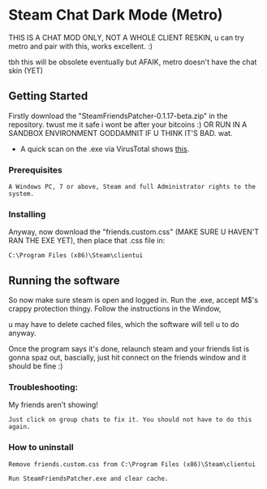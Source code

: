 # Steam Chat Dark Mode (Metro)

THIS IS A CHAT MOD ONLY, NOT A WHOLE CLIENT RESKIN, u can try metro and pair with this, works excellent. :)

tbh this will be obsolete eventually but AFAIK, metro doesn't have the chat skin (YET)

## Getting Started

Firstly download the "SteamFriendsPatcher-0.1.17-beta.zip" in the repository. twust me it safe i wont be after your bitcoins :) 
OR RUN IN A SANDBOX ENVIRONMENT GODDAMNIT IF U THINK IT'S BAD. wat.

-  A quick scan on the .exe via VirusTotal shows  [this](https://www.virustotal.com/gui/file-analysis/NmI2ZGU5YmUyNTQxY2UzYmY4ZjZkZjQyZTViNDFiYzg6MTU2NTUyNzUxNQ==/detection). 




### Prerequisites

```
A Windows PC, 7 or above, Steam and full Administrator rights to the system.

```

### Installing

Anyway, now download the "friends.custom.css" (MAKE SURE U HAVEN'T RAN THE EXE YET), then place that .css file in: 


```
C:\Program Files (x86)\Steam\clientui
```


## Running the software

So now make sure steam is open and logged in. Run the .exe, accept M$'s crappy protection thingy. Follow the instructions in the Window,

u may have to delete cached files, which the software will tell u to do anyway.

Once the program says it's done, relaunch steam and your friends list is gonna spaz out, bascially, just hit connect on the friends window
and it should be fine :)

### Troubleshooting:

My friends aren't showing!
```
Just click on group chats to fix it. You should not have to do this again.
```

### How to uninstall

```
Remove friends.custom.css from C:\Program Files (x86)\Steam\clientui

Run SteamFriendsPatcher.exe and clear cache.
```



